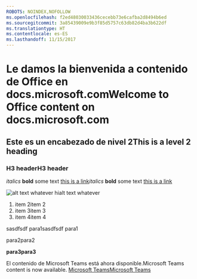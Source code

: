 ```yaml
---
ROBOTS: NOINDEX,NOFOLLOW
ms.openlocfilehash: f2ed48030033436cecebb73e6cafba2d8494b6ed
ms.sourcegitcommit: 3a85439009e9b3f85d5757c63db82d4ba3b622df
ms.translationtype: HT
ms.contentlocale: es-ES
ms.lasthandoff: 11/15/2017
---
```

# <a name="welcome-to-office-content-on-docsmicrosoftcom"></a><span data-ttu-id="1515f-101">Le damos la bienvenida a contenido de Office en docs.microsoft.com</span><span class="sxs-lookup"><span data-stu-id="1515f-101">Welcome to Office content on docs.microsoft.com</span></span>
## <a name="this-is-a-level-2-heading"></a><span data-ttu-id="1515f-102">Este es un encabezado de nivel 2</span><span class="sxs-lookup"><span data-stu-id="1515f-102">This is a level 2 heading</span></span>
### <a name="h3-header"></a><span data-ttu-id="1515f-103">H3 header</span><span class="sxs-lookup"><span data-stu-id="1515f-103">H3 header</span></span>

<span data-ttu-id="1515f-104">*italics*
**bold** some text [this is a link](Office-365-groups.md)</span><span class="sxs-lookup"><span data-stu-id="1515f-104">*italics*
**bold** some text [this is a link](Office-365-groups.md)</span></span>

<span data-ttu-id="1515f-105">![alt text whatever](media/Overview-Microsoft-Teams-image1.png) hi</span><span class="sxs-lookup"><span data-stu-id="1515f-105">alt text whatever</span></span>
1. <span data-ttu-id="1515f-106">item 2</span><span class="sxs-lookup"><span data-stu-id="1515f-106">item 2</span></span>
2. <span data-ttu-id="1515f-107">item 3</span><span class="sxs-lookup"><span data-stu-id="1515f-107">item 3</span></span>
3. <span data-ttu-id="1515f-108">item 4</span><span class="sxs-lookup"><span data-stu-id="1515f-108">item 4</span></span>





<span data-ttu-id="1515f-109">sasdfsdf para1</span><span class="sxs-lookup"><span data-stu-id="1515f-109">sasdfsdf para1</span></span>

<span data-ttu-id="1515f-110">para2</span><span class="sxs-lookup"><span data-stu-id="1515f-110">para2</span></span>

<span data-ttu-id="1515f-111">**para3**</span><span class="sxs-lookup"><span data-stu-id="1515f-111">**para3**</span></span>




<span data-ttu-id="1515f-112">El contenido de Microsoft Teams está ahora disponible.</span><span class="sxs-lookup"><span data-stu-id="1515f-112">Microsoft Teams content is now available.</span></span>
[<span data-ttu-id="1515f-113">Microsoft Teams</span><span class="sxs-lookup"><span data-stu-id="1515f-113">Microsoft Teams</span></span>](https://docs.microsoft.com/MicrosoftTeams)
